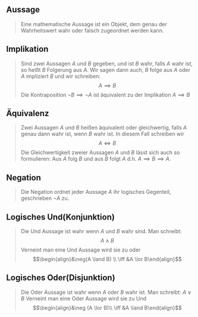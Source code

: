 ## Aussage
>Eine mathematische Aussage ist ein Objekt, dem genau der Wahrheitswert wahr oder falsch zugeordnet werden kann.


## Implikation
> Sind zwei Aussagen $A$ und $B$ gegeben, und ist $B$ wahr, falls $A$ wahr ist, so heißt $B$ Folgerung aus $A$. Wir sagen dann auch, $B$ folge aus $A$ oder $A$ impliziert $B$ und wir schreiben: $$A \implies B$$
> Die Kontraposition $\neg B \implies \neg A$ ist äquivalent zu der Implikation $A \implies B$

## Äquivalenz
> Zwei Aussagen $A$ und $B$ heißen äquivalent oder gleichwertig, falls $A$ genau dann wahr ist, wenn $B$ wahr ist. In diesem Fall schreiben wir $$A \iff B$$
> Die Gleichwertigkeit zweier Aussagen $A$ und $B$ lässt sich auch so formulieren: Aus $A$ folg $B$ und aus $B$ folgt $A$ d.h. $A \implies B \implies A$.

## Negation
>Die Negation ordnet jeder Aussage $A$ ihr logisches Gegenteil, geschrieben $\neg A$ zu.

## Logisches Und(Konjunktion)
> Die Und Aussage ist wahr wenn $A$ und $B$ wahr sind. Man schreibt:
> $$A \land B$$
> Verneint man eine Und Aussage wird sie zu oder
> $$\begin{align}&\neg(A \land B) \\ \iff &A \lor B\end{align}$$

## Logisches Oder(Disjunktion)
> Die Oder Aussage ist wahr wenn $A$ oder $B$ wahr ist. Man schreibt:
> $A \lor B$
> Verneint man eine Oder Aussage wird sie zu Und
> $$\begin{align}&\neg (A \lor B)\\ \iff &A \land B\end{align}$$

